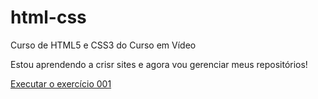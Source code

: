 # html-css
 Curso de HTML5 e CSS3 do Curso em Vídeo

Estou aprendendo a crisr sites e agora vou gerenciar meus repositórios!

<a href="https://sebastianbvm.github.io/html-css/exercicios/ex001/index.html">Executar o exercício 001</a>